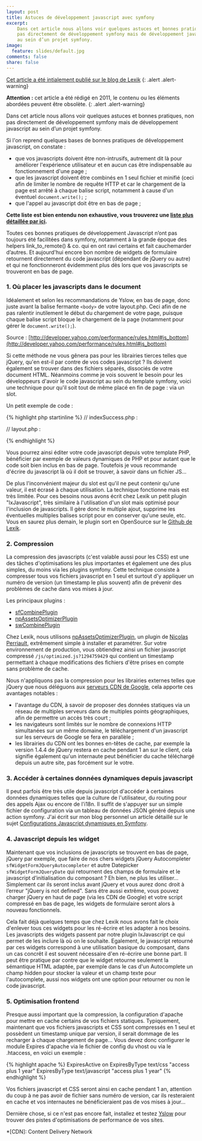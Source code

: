 ```yaml
---
layout: post
title: Astuces de développement javascript avec symfony
excerpt:
    Dans cet article nous allons voir quelques astuces et bonnes pratiques, non 
    pas directement de développement symfony mais de développement javascript 
    au sein d’un projet symfony.
image:
  feature: slides/default.jpg
comments: false
share: false
---
```


[Cet article a été intialement publié sur le blog de Lexik][lexik_blog]
{: .alert .alert-warning}

**Attention :** cet article a été rédigé en 2011, le contenu ou les éléments abordées peuvent être obsolète.
{: .alert .alert-warning}

Dans cet article nous allons voir quelques astuces et bonnes pratiques, non pas directement de développement symfony mais de développement javascript au sein d’un projet symfony.

Si l'on reprend quelques bases de bonnes pratiques de développement javascript, on constate :

* que vos javascripts doivent être non-intrusifs, autrement dit là pour améliorer l'expérience utilisateur et en aucun cas être indispensable au fonctionnement d'une page ;
* que les javascript doivent être combinés en 1 seul fichier et minifié (ceci afin de limiter le nombre de requête HTTP et car le chargement de la page est arrêté à chaque balise script, notamment à cause d'un éventuel `document.write();` ;
* que l'appel au javascript doit être en bas de page ;

**Cette liste est bien entendu non exhaustive, vous trouverez une [liste plus détaillée par ici](http://developer.yahoo.com/performance/rules.html).**

Toutes ces bonnes pratiques de développement Javascript n’ont pas toujours été facilitées dans symfony, notamment à la grande époque des helpers link_to_remote() & co. qui en ont ravi certains et fait cauchemarder d’autres. Et aujourd'hui encore bon nombre de widgets de formulaire retournent directement du code javascript (dépendant de jQuery ou autre) et qui ne fonctionneront évidemment plus dès lors que vos javascripts se trouveront en bas de page.

### 1. Où placer les javascripts dans le document

Idéalement et selon les recommandations de Yslow, en bas de page, donc juste avant la balise fermante `<body>` de votre layout.php. Ceci afin de ne pas ralentir inutilement le début du chargement de votre page, puisque chaque balise script bloque le chargement de la page (notamment pour gérer le `document.write();`).

Source : [http://developer.yahoo.com/performance/rules.html#js_bottom](http://developer.yahoo.com/performance/rules.html#js_bottom)

Si cette méthode ne vous gênera pas pour les librairies tierces telles que jQuery, qu'en est-il par contre de vos codes javascript ? Ils doivent également se trouver dans des fichiers séparés, dissociés de votre document HTML. Néanmoins comme je vois souvent le besoin pour les développeurs d'avoir le code javascript au sein du template symfony, voici une technique pour qu'il soit tout de même placé en fin de page : via un slot.

Un petit exemple de code :

{% highlight php startinline %}
// indexSuccess.php :
<?php slot('javascript') ?>
<script type="text/javascript">
  console.log('javascript @ bottom');
</script>
<?php end_slot() ?>

// layout.php :
<?php include_javascripts() ?>
<?php include_slot('javascript') ?>
{% endhighlight %}

Vous pourrez ainsi éditer votre code javascript depuis votre template PHP, bénéficier par exemple de valeurs dynamiques de PHP et pour autant que le code soit bien inclus en bas de page. Toutefois je vous recommande d'écrire du javascript là où il doit se trouver, à savoir dans un fichier JS...

De plus l'inconvénient majeur du slot est qu'il ne peut contenir qu'une valeur, il est écrasé à chaque utilisation. La technique fonctionne mais est très limitée. Pour ces besoins nous avons écrit chez Lexik un petit plugin "lxJavascript", très similaire à l'utilisation d'un slot mais optimisé pour l'inclusion de javascripts. Il gère donc le multiple ajout, supprime les éventuelles multiples balises script pour en conserver qu'une seule, etc. Vous en saurez plus demain, le plugin sort en OpenSource sur le [Github de Lexik](https://github.com/lexik).

### 2. Compression

La compression des javascripts (c'est valable aussi pour les CSS) est une des tâches d'optimisations les plus importantes et également une des plus simples, du moins via les plugins symfony. Cette technique consiste à compresser tous vos fichiers javascript en 1 seul et surtout d'y appliquer un numéro de version (un timestamp le plus souvent) afin de prévenir des problèmes de cache dans vos mises à jour.

Les principaux plugins :

* [sfCombinePlugin](http://www.symfony-project.org/plugins/sfCombinePlugin)
* [npAssetsOptimizerPlugin](http://www.symfony-project.org/plugins/npAssetsOptimizerPlugin)
* [swCombinePlugin](http://www.symfony-project.org/plugins/swCombinePlugin)

Chez Lexik, nous utilisons [npAssetsOptimizerPlugin](http://www.symfony-project.org/plugins/npAssetsOptimizerPlugin), un plugin de [Nicolas Perriault](http://www.akei.com/), extrêmement simple à installer et paramétrer. Sur votre environnement de production, vous obtiendrez ainsi un fichier javascript compressé `/js/optimized.js?1294759429` qui contient un timestamp permettant à chaque modifications des fichiers d'être prises en compte sans problème de cache.

Nous n'appliquons pas la compression pour les librairies externes telles que jQuery que nous déléguons aux [serveurs CDN de Google](http://code.google.com/apis/libraries/devguide.html), cela apporte ces avantages notables :

* l'avantage du CDN, à savoir de proposer des données statiques via un réseau de multiples serveurs dans de multiples points géographiques, afin de permettre un accès très court ;
* les navigateurs sont limités sur le nombre de connexions HTTP simultanées sur un même domaine, le téléchargement d'un javascript sur les serveurs de Google se fera en parallèle ;
* les librairies du CDN ont les bonnes en-têtes de cache, par exemple la version 1.4.4 de jQuery restera en cache pendant 1 an sur le client, cela signifie également qu'un internaute peut bénéficier du cache téléchargé depuis un autre site, pas forcément sur le votre.

### 3. Accéder à certaines données dynamiques depuis javascript

Il peut parfois être très utile depuis javascript d'accéder à certaines données dynamiques telles que la culture de l'utilisateur, du routing pour des appels Ajax ou encore de l'i18n. Il suffit de s'appuyer sur un simple fichier de configuration via un tableau de données JSON généré depuis une action symfony. J'ai écrit sur mon blog personnel un article détaillé sur le sujet [Configurations Javascript dynamiques en Symfony](http://blog.jeremybarthe.com/post/1465024153/configurations-javascript-dynamiques-en-symfony).

### 4. Javascript depuis les widget

Maintenant que vos inclusions de javascripts se trouvent en bas de page, jQuery par exemple, que faire de nos chers widgets jQuery Autocompleter `sfWidgetFormJQueryAutocompleter` et autre Datepicker `sfWidgetFormJQueryDate` qui retournent des champs de formulaire et le javascript d’initialisation du composant ? Eh bien, ne plus les utiliser... Simplement car ils seront inclus avant jQuery et vous aurez donc droit à l’erreur "jQuery is not defined". Sans être aussi extrême, vous pouvez charger jQuery en haut de page (via les CDN de Google) et votre script compressé en bas de page, les widgets de formulaire seront alors à nouveau fonctionnels.

Cela fait déjà quelques temps que chez Lexik nous avons fait le choix d'enlever tous ces widgets pour les ré-écrire et les adapter à nos besoins. Les javascripts des widgets passent par notre plugin lxJavascript ce qui permet de les inclure là où on le souhaite. Egalement, le javascript retourné par ces widgets correspond à une utilisation basique du composant, dans un cas concrêt il est souvent nécessaire d'en ré-écrire une bonne part. Il peut être pratique par contre que le widget retourne seulement la sémantique HTML adaptée, par exemple dans le cas d'un Autocomplete un champ hidden pour stocker la valeur et un champ texte pour l'autocomplete, aussi nos widgets ont une option pour retourner ou non le code javascript.

### 5. Optimisation frontend

Presque aussi important que la compression, la configuration d'apache pour mettre en cache certains de vos fichiers statiques. Typiquement, maintenant que vos fichiers javascripts et CSS sont compressés en 1 seul et possèdent un timestamp unique par version, il serait dommage de les recharger à chaque chargement de page... Vous devez donc configurer le module Expires d'apache via le fichier de config du vhost ou via le .htaccess, en voici un exemple :

{% highlight apache %}
<IfModule mod_expires.c>
  ExpiresActive on
  ExpiresByType text/css "access plus 1 year"
  ExpiresByType text/javascript "access plus 1 year"
</IfModule>
{% endhighlight %}

Vos fichiers javascript et CSS seront ainsi en cache pendant 1 an, attention du coup à ne pas avoir de fichier sans numéro de version, car ils resteraient en cache et vos internautes ne bénéficieraient pas de vos mises à jour...

Dernière chose, si ce n'est pas encore fait, installez et testez [Yslow](http://developer.yahoo.com/yslow/) pour trouver des pistes d'optimisations de performance de vos sites.

*[CDN]: Content Delivery Network

[lexik_blog]: http://devblog.lexik.fr/symfony/astuces-de-developpement-javascript-avec-symfony-1382
